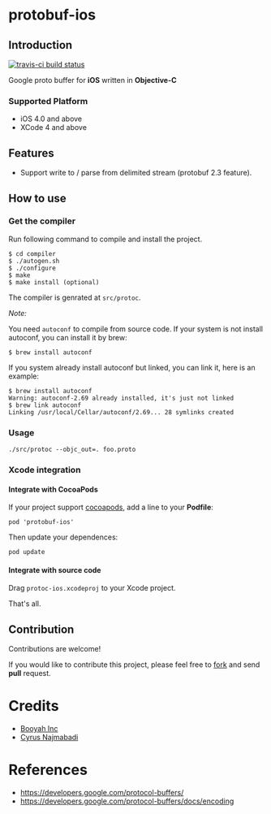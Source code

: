 # protobuf-ios

## Introduction

[![travis-ci build status](https://travis-ci.org/mingchen/protobuf-ios.svg?branch=master)](https://travis-ci.org/mingchen/protobuf-ios)

Google proto buffer for **iOS** written in **Objective-C**

### Supported Platform

* iOS 4.0 and above
* XCode 4 and above


## Features

- Support write to / parse from delimited stream (protobuf 2.3 feature).

## How to use

### Get the compiler

Run following command to compile and install the project.

    $ cd compiler
    $ ./autogen.sh
    $ ./configure
    $ make
    $ make install (optional)

The compiler is genrated at `src/protoc`.

*Note:*

You need `autoconf` to compile from source code. If your system is not install autoconf, you can install it by brew:

    $ brew install autoconf

If you system already install autoconf but linked, you can link it, here is an example:

    $ brew install autoconf
    Warning: autoconf-2.69 already installed, it's just not linked    
    $ brew link autoconf
    Linking /usr/local/Cellar/autoconf/2.69... 28 symlinks created

### Usage

    ./src/protoc --objc_out=. foo.proto

### Xcode integration

#### Integrate with CocoaPods

If your project support [cocoapods](http://cocoapods.org), add a line to your **Podfile**:

    pod 'protobuf-ios'

Then update your dependences:

    pod update


#### Integrate with source code

Drag `protoc-ios.xcodeproj` to your Xcode project.

That's all.


## Contribution

Contributions are welcome!

If you would like to contribute this project,
please feel free to [fork](https://github.com/mingchen/protobuf-ios/fork) and send **pull** request.


# Credits

- [Booyah Inc](https://github.com/booyah/protobuf-objc)
- [Cyrus Najmabadi](http://code.google.com/p/metasyntactic/wiki/ProtocolBuffers)


# References

- https://developers.google.com/protocol-buffers/
- https://developers.google.com/protocol-buffers/docs/encoding

